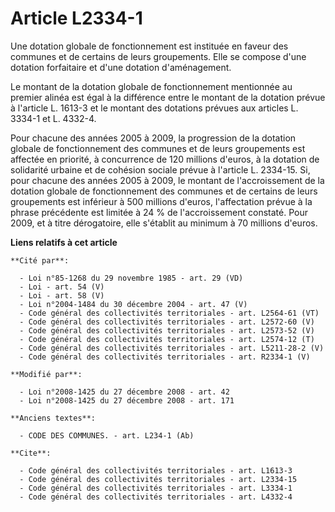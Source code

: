 # Article L2334-1

Une dotation globale de fonctionnement est instituée en faveur des communes et de certains de leurs groupements. Elle se
compose d'une dotation forfaitaire et d'une dotation d'aménagement. 

Le montant de la dotation globale de fonctionnement mentionnée au premier alinéa est égal à la différence entre le montant de
la dotation prévue à l'article L. 1613-3 et le montant des dotations prévues aux articles L. 3334-1 et L. 4332-4. 

Pour chacune des années 2005 à 2009, la progression de la dotation globale de fonctionnement des communes et de leurs
groupements est affectée en priorité, à concurrence de 120 millions d'euros, à la dotation de solidarité urbaine et de
cohésion sociale prévue à l'article L. 2334-15. Si, pour chacune des années 2005 à 2009, le montant de l'accroissement de la
dotation globale de fonctionnement des communes et de certains de leurs groupements est inférieur à 500 millions d'euros,
l'affectation prévue à la phrase précédente est limitée à 24 % de l'accroissement constaté. Pour 2009, et à titre
dérogatoire, elle s'établit au minimum à 70 millions d'euros.

**Liens relatifs à cet article**

	**Cité par**:

	  - Loi n°85-1268 du 29 novembre 1985 - art. 29 (VD)
	  - Loi - art. 54 (V)
	  - Loi - art. 58 (V)
	  - Loi n°2004-1484 du 30 décembre 2004 - art. 47 (V)
	  - Code général des collectivités territoriales - art. L2564-61 (VT)
	  - Code général des collectivités territoriales - art. L2572-60 (V)
	  - Code général des collectivités territoriales - art. L2573-52 (V)
	  - Code général des collectivités territoriales - art. L2574-12 (T)
	  - Code général des collectivités territoriales - art. L5211-28-2 (V)
	  - Code général des collectivités territoriales - art. R2334-1 (V)

	**Modifié par**:

	  - Loi n°2008-1425 du 27 décembre 2008 - art. 42
	  - Loi n°2008-1425 du 27 décembre 2008 - art. 171

	**Anciens textes**:

	  - CODE DES COMMUNES. - art. L234-1 (Ab)

	**Cite**:

	  - Code général des collectivités territoriales - art. L1613-3
	  - Code général des collectivités territoriales - art. L2334-15
	  - Code général des collectivités territoriales - art. L3334-1
	  - Code général des collectivités territoriales - art. L4332-4
